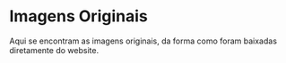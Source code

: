 # Imagens Originais

Aqui se encontram as imagens originais, da forma como foram baixadas diretamente do website.
